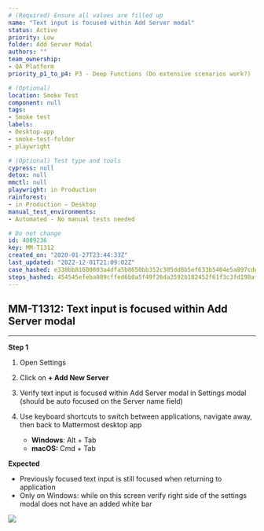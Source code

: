```yaml
---
# (Required) Ensure all values are filled up
name: "Text input is focused within Add Server modal"
status: Active
priority: Low
folder: Add Server Modal
authors: ""
team_ownership: 
- QA Platform
priority_p1_to_p4: P3 - Deep Functions (Do extensive scenarios work?)

# (Optional)
location: Smoke Test
component: null
tags: 
- Smoke test
labels: 
- Desktop-app
- smoke-test-folder
- playwright

# (Optional) Test type and tools
cypress: null
detox: null
mmctl: null
playwright: in Production
rainforest: 
- in Production — Desktop
manual_test_environments: 
- Automated - No manual tests needed

# Do not change
id: 4089236
key: MM-T1312
created_on: "2020-01-27T23:44:33Z"
last_updated: "2022-12-01T21:09:02Z"
case_hashed: e338bb81600003a4dfa5b8650bb352c305dd8b5ef633b5404e5a897cde5f5707cc21cfa3d889dbe6bdf50adf31b79f89
steps_hashed: 454545efeba089cffed6b0a5f49f26da3592b182452f61f3c3fd198af5d59a0ea9631771170fc5e89f1bf0dc27c98a54
---
```


<!-- (Auto-generated) Based on frontmatter's "key" and "name" -->

## MM-T1312: Text input is focused within Add Server modal

---

**Step 1**

1. Open Settings

2. Click on **+ Add New Server**

3. Verify text input is focused within Add Server modal in Settings modal (should be auto focused on the Server name field)

4. Use keyboard shortcuts to switch between applications, navigate away, then back to Mattermost desktop app

   - **Windows**: Alt + Tab
   - **macOS:** Cmd + Tab

**Expected**

- Previously focused text input is still focused when returning to application
- Only on Windows: while on this screen verify right side of the settings modal does not have an added white bar

![](https://smartbear-tm4j-prod-us-west-2-attachment-rich-text.s3.us-west-2.amazonaws.com/embedded-f3277290f945470c4add5d21ef3dc7ca7b74388fc7152bfb6b99ae58c66a95a8-1591198596727-Annotation+2020-05-25+112155.png)
